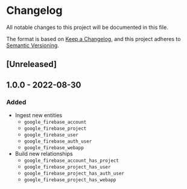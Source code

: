# Changelog

All notable changes to this project will be documented in this file.

The format is based on [Keep a Changelog](https://keepachangelog.com/en/1.0.0/),
and this project adheres to
[Semantic Versioning](https://semver.org/spec/v2.0.0.html).

## [Unreleased]

## 1.0.0 - 2022-08-30

### Added

- Ingest new entities
  - `google_firebase_account`
  - `google_firebase_project`
  - `google_firebase_user`
  - `google_firebase_auth_user`
  - `google_firebase_webapp`
- Build new relationships
  - `google_firebase_account_has_project`
  - `google_firebase_project_has_user`
  - `google_firebase_project_has_auth_user`
  - `google_firebase_project_has_webapp`
